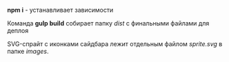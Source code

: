 **npm i** - устанавливает зависимости <br>

Команда **gulp build** собирает папку _dist_ c финальными файлами для деплоя<br>

SVG-спрайт с иконками сайдбара лежит отдельным файлом _sprite.svg_ в папке _images_.
